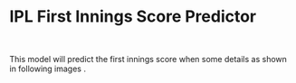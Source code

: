 <h1>IPL First Innings Score Predictor </h1>
<br>
<p>This model will predict the first innings score when some details as shown in following images . </p>
<br>
<br>
<img ![Screenshot of deployed Model](../static/ipl1.png)>
